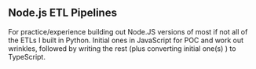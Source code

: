 ## Node.js ETL Pipelines

For practice/experience building out Node.JS versions of most if not all of the ETLs I built in Python. Initial ones in JavaScript for POC and work out wrinkles, followed by writing the rest (plus converting initial one(s) ) to TypeScript.

